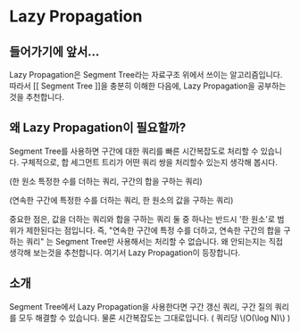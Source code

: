 # Lazy Propagation

## 들어가기에 앞서...

Lazy Propagation은 Segment Tree라는 자료구조 위에서 쓰이는 알고리즘입니다. 따라서 [[ Segment Tree ]]을 충분히 이해한 다음에, Lazy Propagation을 공부하는 것을 추천합니다.

## 왜 Lazy Propagation이 필요할까?

Segment Tree를 사용하면 구간에 대한 쿼리를 빠른 시간복잡도로 처리할 수 있습니다. 구체적으로, 합 세그먼트 트리가 어떤 쿼리 쌍을 처리할수 있는지 생각해 봅시다.

(한 원소 특정한 수를 더하는 쿼리, 구간의 합을 구하는 쿼리)

(연속한 구간에 특정한 수를 더하는 쿼리, 한 원소의 값을 구하는 쿼리)

중요한 점은, 값을 더하는 쿼리와 합을 구하는 쿼리 둘 중 하나는 반드시 '한 원소'로 범위가 제한된다는 점입니다. 즉, "연속한 구간에 특정 수를 더하고, 연속한 구간의 합을 구하는 쿼리" 는 Segment Tree만 사용해서는 처리할 수 없습니다. 왜 안되는지는 직접 생각해 보는것을 추천합니다. 여기서 Lazy Propagation이 등장합니다.

## 소개

Segment Tree에서 Lazy Propagation을 사용한다면 구간 갱신 쿼리, 구간 질의 쿼리를 모두 해결할 수 있습니다. 물론 시간복잡도는 그대로입니다. ( 쿼리당 \\(O(\log N)\\) )